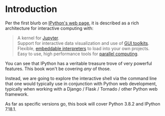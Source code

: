 # Introduction

Per the first blurb on [IPython's web page](https://ipython.org/), it is described as a rich architecture for interactive computing with:

> A kernel for [Jupyter](https://jupyter.org/).  
> Support for interactive data visualization and use of [GUI toolkits](https://ipython.org/ipython-doc/stable/interactive/reference.html#gui-event-loop-support).  
> Flexible, [embeddable interpreters](https://ipython.org/ipython-doc/stable/interactive/reference.html#embedding-ipython) to load into your own projects.  
> Easy to use, high performance tools for [parallel computing](https://ipyparallel.readthedocs.io/en/latest/).  

You can see that IPython has a veritable treasure trove of very powerful features. This book won't be covering *any* of those.

Instead, we are going to explore the interactive shell via the command line that one would typically use in conjunction with Python web development, typically when working with a Django / Flask / Tornado / other Python web framework.

As far as specific versions go, this book will cover Python 3.8.2 and IPython 7.18.1.
